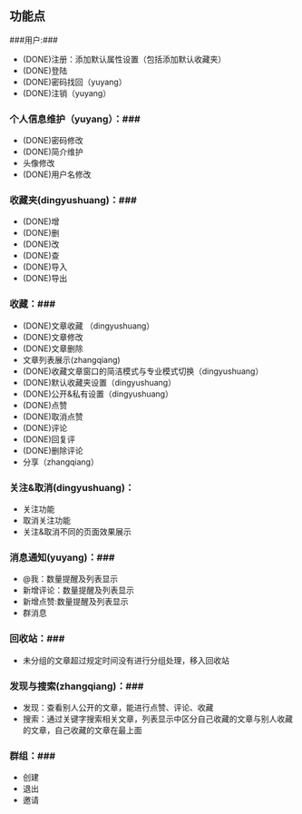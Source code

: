 ## 功能点 ##

###用户:###

- (DONE)注册：添加默认属性设置（包括添加默认收藏夹）
- (DONE)登陆
- (DONE)密码找回（yuyang）
- (DONE)注销（yuyang）

### 个人信息维护（yuyang）：###

- (DONE)密码修改
- (DONE)简介维护
- 头像修改
- (DONE)用户名修改

### 收藏夹(dingyushuang)：###

- (DONE)增
- (DONE)删
- (DONE)改
- (DONE)查
- (DONE)导入
- (DONE)导出

### 收藏：###

- (DONE)文章收藏 （dingyushuang）
- (DONE)文章修改 
- (DONE)文章删除 
-  文章列表展示(zhangqiang)
- (DONE)收藏文章窗口的简洁模式与专业模式切换（dingyushuang）
- (DONE)默认收藏夹设置（dingyushuang）
- (DONE)公开&私有设置（dingyushuang）
- (DONE)点赞 
- (DONE)取消点赞
- (DONE)评论
- (DONE)回复评
- (DONE)删除评论
- 分享（zhangqiang）

### 关注&取消(dingyushuang)： ###

- 关注功能
- 取消关注功能
- 关注&取消不同的页面效果展示

### 消息通知(yuyang)：###

- @我：数量提醒及列表显示
- 新增评论：数量提醒及列表显示
- 新增点赞:数量提醒及列表显示
- 群消息

### 回收站：###

- 未分组的文章超过规定时间没有进行分组处理，移入回收站

### 发现与搜索(zhangqiang)：###

- 发现：查看别人公开的文章，能进行点赞、评论、收藏
- 搜索：通过关键字搜索相关文章，列表显示中区分自己收藏的文章与别人收藏的文章，自己收藏的文章在最上面

### 群组：###

- 创建
- 退出
- 邀请
